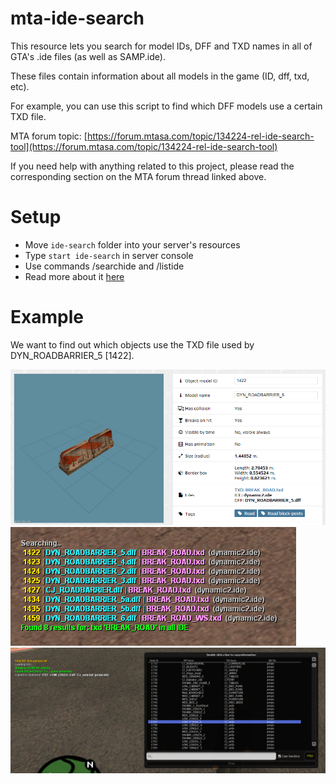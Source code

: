 # mta-ide-search
This resource lets you search for model IDs, DFF and TXD names in all of GTA's .ide files (as well as SAMP.ide).

These files contain information about all models in the game (ID, dff, txd, etc).

For example, you can use this script to find which DFF models use a certain TXD file.

MTA forum topic: [https://forum.mtasa.com/topic/134224-rel-ide-search-tool](https://forum.mtasa.com/topic/134224-rel-ide-search-tool)

If you need help with anything related to this project, please read the corresponding section on the MTA forum thread linked above.

# Setup
- Move `ide-search` folder into your server's resources
- Type `start ide-search` in server console
- Use commands /searchide and /listide
- Read more about it [here](/ide-search/server.lua)

# Example
We want to find out which objects use the TXD file used by DYN_ROADBARRIER_5 [1422].

![1](/example_1.png)
![2](/example_2.png)
![3](/example_3.png)
